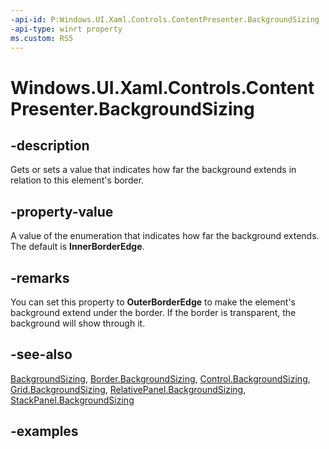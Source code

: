 ```yaml
---
-api-id: P:Windows.UI.Xaml.Controls.ContentPresenter.BackgroundSizing
-api-type: winrt property
ms.custom: RS5
---
```


<!-- Property syntax.
public BackgroundSizing BackgroundSizing { get;  set; }
-->

# Windows.UI.Xaml.Controls.ContentPresenter.BackgroundSizing

## -description

Gets or sets a value that indicates how far the background extends in relation to this element's border.



## -property-value

A value of the enumeration that indicates how far the background extends. The default is **InnerBorderEdge**.

## -remarks

You can set this property to **OuterBorderEdge** to make the element's background extend under the border. If the border is transparent, the background will show through it.

## -see-also

[BackgroundSizing](backgroundsizing.md), [Border.BackgroundSizing](border_backgroundsizing.md), [Control.BackgroundSizing](control_backgroundsizing.md), [Grid.BackgroundSizing](grid_backgroundsizing.md), [RelativePanel.BackgroundSizing](relativepanel_backgroundsizing.md), [StackPanel.BackgroundSizing](stackpanel_backgroundsizing.md)

## -examples

